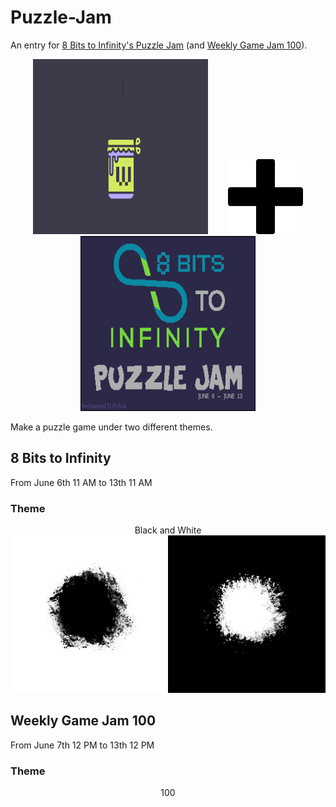 # Puzzle-Jam
An entry for [8 Bits to Infinity's Puzzle Jam](https://itch.io/jam/puzzlejam) (and [Weekly Game Jam 100](https://itch.io/jam/weekly-game-jam-100)).

<p align="center">
<img width="280" height="280" hspace="16" src="WeeklyGameJam.gif"><img width="120" height="120" hspace="16" src="plus-sign.jpeg"><img width="280" height="280" hspace="16" src="PuzzleJam.gif">
</p>

Make a puzzle game under two different themes.

## 8 Bits to Infinity

From June 6th 11 AM to 13th 11 AM

### Theme

<p align="center">
Black and White

<img src="BlackAndWhite.png">
</p>

## Weekly Game Jam 100

From June 7th 12 PM to 13th 12 PM

### Theme

<p align = "center">
100 
</p>
